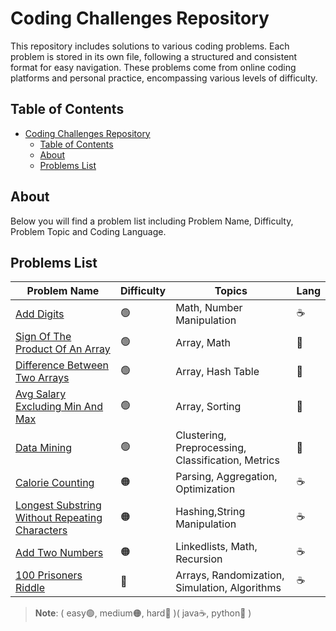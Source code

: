 # Coding Challenges Repository
This repository includes solutions to various coding problems. Each problem is stored in its own file, following a structured and consistent format for easy navigation. These problems come from online coding platforms and personal practice, encompassing various levels of difficulty.

## Table of Contents
- [Coding Challenges Repository](#coding-challenges-repository)
  - [Table of Contents](#table-of-contents)
  - [About](#about)
  - [Problems List](#problems-list)

## About
Below you will find a problem list including Problem Name, Difficulty, Problem Topic and Coding Language.

## Problems List
| Problem Name                                                                                 | Difficulty | Topics                                        | Lang |
|----------------------------------------------------------------------------------------------|------------|-----------------------------------------------|------|
| [Add Digits](AddDigits)                                                                      | 🟢         | Math, Number Manipulation                     | ☕️   |
| [Sign Of The Product Of An Array](SignOfTheProductOfAnArray)                                 | 🟢         | Array, Math                                   | 🐍   |
| [Difference Between Two Arrays](DifferenceBetweenTwoArrays)                                  | 🟢         | Array, Hash Table                             | 🐍   |
| [Avg Salary Excluding Min And Max](AvgSalaryExcludingMinAndMax)                              | 🟢         | Array, Sorting                                | 🐍   |
|[Data Mining](DataMining) | 🟢 |Clustering, Preprocessing, Classification, Metrics|🐍|
| [Calorie Counting](CalorieCounting)                                                          | 🟠         | Parsing, Aggregation, Optimization            | ☕    |
| [Longest Substring Without Repeating Characters](LongestSubstringWithoutRepeatingCharacters) | 🟠         | Hashing,String Manipulation                   | ☕️   |
| [Add Two Numbers](AddTwoNumbers)                                                             | 🟠         | Linkedlists, Math, Recursion                  | ☕    |
| [100 Prisoners Riddle](Prisoners)                                                            | 🔴         | Arrays, Randomization, Simulation, Algorithms | ☕    |

>**Note**: ( easy🟢, medium🟠, hard🔴 )( java☕, python🐍 )
